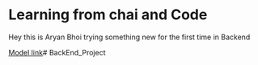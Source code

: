 # Learning from chai and Code
Hey this is Aryan Bhoi trying something new for the first time in Backend

[Model link](https://app.eraser.io/workspace/YtPqZ...
)#   B a c k E n d _ P r o j e c t  
 